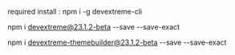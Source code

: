 required install
:
npm i -g devextreme-cli


npm i devextreme@23.1.2-beta --save --save-exact


npm i devextreme-themebuilder@23.1.2-beta --save --save-exact

